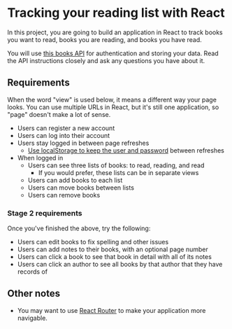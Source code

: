 # Tracking your reading list with React

In this project, you are going to build an application in React to track books you want to read, books you are reading, and books you have read.

You will use [this books API](https://books-api.glitch.me/) for authentication and storing your data. Read the API instructions closely and ask any questions you have about it.

## Requirements

When the word "view" is used below, it means a different way your page looks. You can use multiple URLs in React, but it's still one application, so "page" doesn't make a lot of sense.

- Users can register a new account
- Users can log into their account
- Users stay logged in between page refreshes
    - [Use localStorage to keep the user and password](https://programmingwithmosh.com/react/localstorage-react/) between refreshes
- When logged in
    - Users can see three lists of books: to read, reading, and read
	    - If you would prefer, these lists can be in separate views
    - Users can add books to each list
    - Users can move books between lists
    - Users can remove books

### Stage 2 requirements

Once you've finished the above, try the following:

- Users can edit books to fix spelling and other issues
- Users can add notes to their books, with an optional page number
- Users can click a book to see that book in detail with all of its notes
- Users can click an author to see all books by that author that they have records of

## Other notes

- You may want to use [React Router](https://reacttraining.com/react-router/web/guides/quick-start) to make your application more navigable.